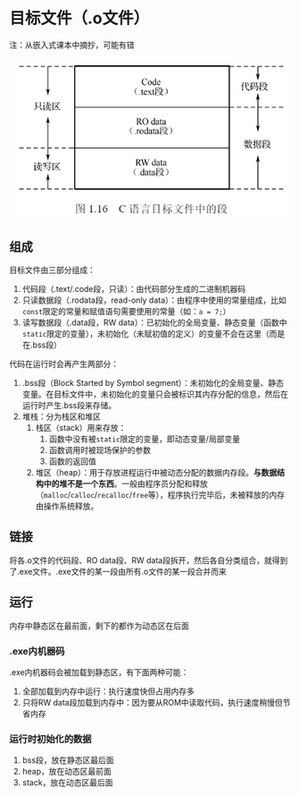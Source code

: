 # 目标文件（.o文件）

注：从嵌入式课本中摘抄，可能有错

![目标文件组成](目标文件.png)

## 组成

目标文件由三部分组成：
1. 代码段（.text/.code段，只读）：由代码部分生成的二进制机器码
2. 只读数据段（.rodata段，read-only data）：由程序中使用的常量组成，比如`const`限定的常量和赋值语句需要使用的常量（如：`a = 7;`）
3. 读写数据段（.data段，RW data）：已初始化的全局变量、静态变量（函数中`static`限定的变量），未初始化（未赋初值的定义）的变量不会在这里（而是在.bss段）

代码在运行时会再产生两部分：
1. .bss段（Block Started by Symbol segment）：未初始化的全局变量、静态变量。在目标文件中，未初始化的变量只会被标识其内存分配的信息，然后在运行时产生.bss段来存储。
2. 堆栈：分为栈区和堆区
    1. 栈区（stack）用来存放：
        1. 函数中没有被`static`限定的变量，即动态变量/局部变量
        2. 函数调用时被现场保护的参数
        3. 函数的返回值
    2. 堆区（heap）：用于存放进程运行中被动态分配的数据内存段。**与数据结构中的堆不是一个东西**。一般由程序员分配和释放（`malloc`/`calloc`/`recalloc`/`free`等），程序执行完毕后，未被释放的内存由操作系统释放。

## 链接

将各.o文件的代码段、RO data段、RW data段拆开，然后各自分类组合，就得到了.exe文件。.exe文件的某一段由所有.o文件的某一段合并而来

## 运行

内存中静态区在最前面，剩下的都作为动态区在后面

### .exe内机器码

.exe内机器码会被加载到静态区，有下面两种可能：

1. 全部加载到内存中运行：执行速度快但占用内存多
2. 只将RW data段加载到内存中：因为要从ROM中读取代码，执行速度稍慢但节省内存

### 运行时初始化的数据

1. bss段，放在静态区最后面
2. heap，放在动态区最前面
3. stack，放在动态区最后面
